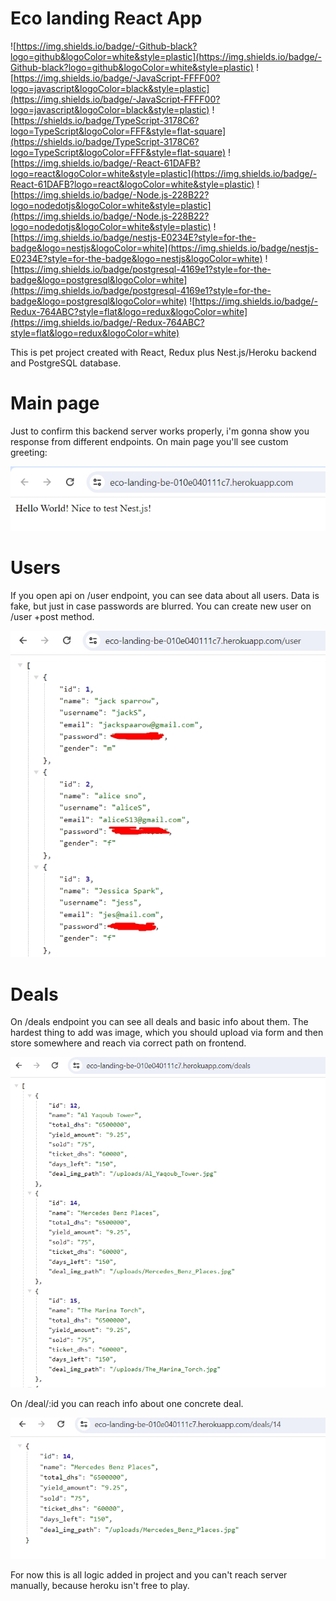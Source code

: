 # Eco landing React App

![https://img.shields.io/badge/-Github-black?logo=github&logoColor=white&style=plastic](https://img.shields.io/badge/-Github-black?logo=github&logoColor=white&style=plastic) ![https://img.shields.io/badge/-JavaScript-FFFF00?logo=javascript&logoColor=black&style=plastic](https://img.shields.io/badge/-JavaScript-FFFF00?logo=javascript&logoColor=black&style=plastic) ![https://shields.io/badge/TypeScript-3178C6?logo=TypeScript&logoColor=FFF&style=flat-square](https://shields.io/badge/TypeScript-3178C6?logo=TypeScript&logoColor=FFF&style=flat-square) ![https://img.shields.io/badge/-React-61DAFB?logo=react&logoColor=white&style=plastic](https://img.shields.io/badge/-React-61DAFB?logo=react&logoColor=white&style=plastic) ![https://img.shields.io/badge/-Node.js-228B22?logo=nodedotjs&logoColor=white&style=plastic](https://img.shields.io/badge/-Node.js-228B22?logo=nodedotjs&logoColor=white&style=plastic) ![https://img.shields.io/badge/nestjs-E0234E?style=for-the-badge&logo=nestjs&logoColor=white](https://img.shields.io/badge/nestjs-E0234E?style=for-the-badge&logo=nestjs&logoColor=white) ![https://img.shields.io/badge/postgresql-4169e1?style=for-the-badge&logo=postgresql&logoColor=white](https://img.shields.io/badge/postgresql-4169e1?style=for-the-badge&logo=postgresql&logoColor=white) ![https://img.shields.io/badge/-Redux-764ABC?style=flat&logo=redux&logoColor=white](https://img.shields.io/badge/-Redux-764ABC?style=flat&logo=redux&logoColor=white)

This is pet project created with React, Redux plus Nest.js/Heroku backend and PostgreSQL database.

# Main page

Just to confirm this backend server works properly, i'm gonna show you response from different endpoints. On main page you'll see custom greeting:

![Main page](./src/assets/main_be.jpg)

# Users

If you open api on /user endpoint, you can see data about all users. Data is fake, but just in case passwords are blurred. You can create new user on /user +post method.

![User page](./src/assets/users.jpg)

# Deals

On /deals endpoint you can see all deals and basic info about them. The hardest thing to add was image, which you should upload via form and then store somewhere and reach via correct path on frontend.

![Deals page](./src/assets/deals.jpg)

On /deal/:id you can reach info about one concrete deal.

![Deal page](./src/assets/deal.jpg)

For now this is all logic added in project and you can't reach server manually, because heroku isn't free to play.
